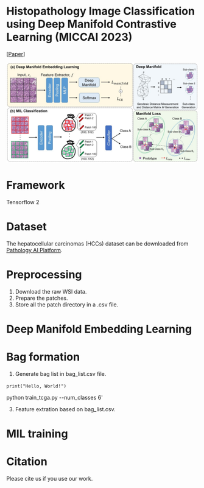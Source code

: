 # Histopathology Image Classification using Deep Manifold Contrastive Learning (MICCAI 2023)

[[Paper](https://arxiv.org/abs/2306.14459)]

<p align="center">
  <img src="Fig.2_1.jpg"  >
</p>

# Framework 
Tensorflow 2

# Dataset 
The hepatocellular carcinomas (HCCs) dataset can be downloaded from [Pathology AI Platform](http://www.wisepaip.org/paip).

# Preprocessing
1. Download the raw WSI data.
2. Prepare the patches.
3. Store all the patch directory in a .csv file.


# Deep Manifold Embedding Learning



# Bag formation
1. Generate bag list in bag_list.csv file.

`print("Hello, World!")`

python train_tcga.py --num_classes 6'


3. Feature extration based on bag_list.csv.

   
# MIL training 

# Citation
Please cite us if you use our work. 
